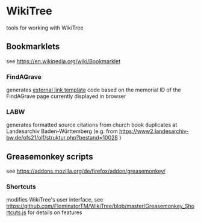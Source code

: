 # WikiTree
tools for working with WikiTree

## Bookmarklets
see https://en.wikipedia.org/wiki/Bookmarklet
### FindAGrave
generates [external link template](https://www.wikitree.com/wiki/Template:FindAGrave) code based on the memorial ID of the FindAGrave page currently displayed in browser

### LABW
generates formatted source citations from church book duplicates at Landesarchiv Baden-Württemberg (e.g. from https://www2.landesarchiv-bw.de/ofs21/olf/struktur.php?bestand=10028 )

## Greasemonkey scripts
see https://addons.mozilla.org/de/firefox/addon/greasemonkey/
### Shortcuts
modifies WikiTree's user interface, see https://github.com/FlominatorTM/WikiTree/blob/master/Greasemonkey_Shortcuts.js for details on features
